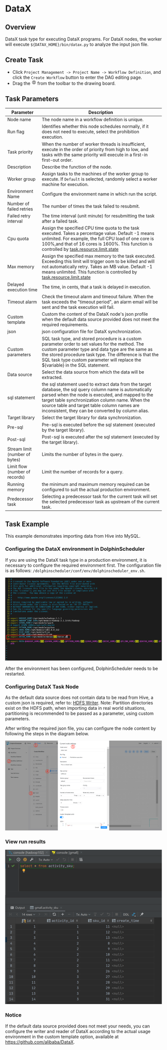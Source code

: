 # DataX

## Overview

DataX task type for executing DataX programs. For DataX nodes, the worker will execute `${DATAX_HOME}/bin/datax.py` to analyze the input json file.

## Create Task

- Click `Project Management -> Project Name -> Workflow Definition`, and click the `Create Workflow` button to enter the DAG editing page.
- Drag the <img src="../../../../img/tasks/icons/datax.png" width="15"/> from the toolbar to the drawing board.

## Task Parameters

| **Parameter** | **Description** |
| ------- | ---------- |
| Node name | The node name in a workflow definition is unique. |
| Run flag | Identifies whether this node schedules normally, if it does not need to execute, select the prohibition execution. |
| Task priority | When the number of worker threads is insufficient, execute in the order of priority from high to low, and tasks with the same priority will execute in a first-in first-out order. |
| Description | Describe the function of the node. |
| Worker group | Assign tasks to the machines of the worker group to execute. If `Default` is selected, randomly select a worker machine for execution. |
| Environment Name | Configure the environment name in which run the script. |
| Number of failed retries | The number of times the task failed to resubmit. |
| Failed retry interval | The time interval (unit minute) for resubmitting the task after a failed task. |
| Cpu quota | Assign the specified CPU time quota to the task executed. Takes a percentage value. Default -1 means unlimited. For example, the full CPU load of one core is 100%,and that of 16 cores is 1600%. This function is controlled by [task.resource.limit.state](../../architecture/configuration.md) |
| Max memory | Assign the specified max memory to the task executed. Exceeding this limit will trigger oom to be killed and will not automatically retry. Takes an MB value. Default -1 means unlimited. This function is controlled by [task.resource.limit.state](../../architecture/configuration.md) |
| Delayed execution time |  The time, in cents, that a task is delayed in execution. |
| Timeout alarm | Check the timeout alarm and timeout failure. When the task exceeds the "timeout period", an alarm email will be sent and the task execution will fail. |
| Custom template | Custom the content of the DataX node's json profile when the default data source provided does not meet the required requirements. |
| json | json configuration file for DataX synchronization. |
| Custom parameters | SQL task type, and stored procedure is a custom parameter order to set values for the method. The custom parameter type and data type are the same as the stored procedure task type. The difference is that the SQL task type custom parameter will replace the \${variable} in the SQL statement. |
| Data source | Select the data source from which the data will be extracted. |
| sql statement | the sql statement used to extract data from the target database, the sql query column name is automatically parsed when the node is executed, and mapped to the target table synchronization column name. When the source table and target table column names are inconsistent, they can be converted by column alias. |
| Target library | Select the target library for data synchronization. |
| Pre-sql | Pre-sql is executed before the sql statement (executed by the target library). |
| Post-sql |  Post-sql is executed after the sql statement (executed by the target library). |
| Stream limit (number of bytes) | Limits the number of bytes in the query. |
| Limit flow (number of records) | Limit the number of records for a query. |
| Running memory | the minimum and maximum memory required can be configured to suit the actual production environment. |
| Predecessor task | Selecting a predecessor task for the current task will set the selected predecessor task as upstream of the current task. |

## Task Example

This example demonstrates importing data from Hive into MySQL.

### Configuring the DataX environment in DolphinScheduler

If you are using the DataX task type in a production environment, it is necessary to configure the required environment first. The configuration file is as follows: `/dolphinscheduler/conf/env/dolphinscheduler_env.sh`.

![datax_task01](../../../../img/tasks/demo/datax_task01.png)

After the environment has been configured, DolphinScheduler needs to be restarted.

### Configuring DataX Task Node

As the default data source does not contain data to be read from Hive, a custom json is required, refer to: [HDFS Writer](https://github.com/alibaba/DataX/blob/master/hdfswriter/doc/hdfswriter.md). Note: Partition directories exist on the HDFS path, when importing data in real world situations, partitioning is recommended to be passed as a parameter, using custom parameters.

After writing the required json file, you can configure the node content by following the steps in the diagram below.

![datax_task02](../../../../img/tasks/demo/datax_task02.png)

### View run results

![datax_task03](../../../../img/tasks/demo/datax_task03.png)

### Notice

If the default data source provided does not meet your needs, you can configure the writer and reader of DataX according to the actual usage environment in the custom template option, available at https://github.com/alibaba/DataX.
